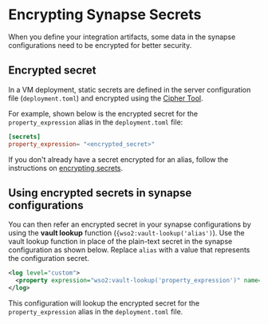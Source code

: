 # Encrypting Synapse Secrets

When you define your integration artifacts, some data in the synapse configurations need to be encrypted for better security.

## Encrypted secret

In a VM deployment, static secrets are defined in the server configuration file (`deployment.toml`) and encrypted using the [Cipher Tool](../../references/security/customizing-secure-vault.md).

For example, shown below is the encrypted secret for the `property_expression` alias in the `deployment.toml` file:

```toml
[secrets]
property_expression= "<encrypted_secret>"
```

If you don't already have a secret encrypted for an alias, follow the instructions on [encrypting secrets](../../../setup/security/encrypting_plain_text).

## Using encrypted secrets in synapse configurations

You can then refer an encrypted secret in your synapse configurations by using the **vault lookup** function (`{wso2:vault-lookup('alias')`). Use the vault lookup function in place of the plain-text secret in the synapse configuration as shown below. Replace `alias` with a value that represents the configuration secret.

```xml
<log level="custom">
  <property expression="wso2:vault-lookup('property_expression')" name="secret"/>
</log>
```

This configuration will lookup the encrypted secret for the `property_expression` alias in the `deployment.toml` file.
